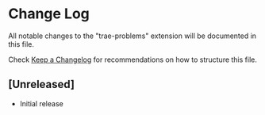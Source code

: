 # Change Log

All notable changes to the "trae-problems" extension will be documented in this file.

Check [Keep a Changelog](http://keepachangelog.com/) for recommendations on how to structure this file.

## [Unreleased]

- Initial release